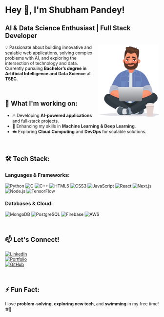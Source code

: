 # **Hey 👋, I'm Shubham Pandey!**

## **AI & Data Science Enthusiast | Full Stack Developer**

<div align="right">
 <img src="https://raw.githubusercontent.com/shubhampandey78/shubhampandey78/main/Final.png" alt="coding" align="right" width="200">
</div>


💡 Passionate about building innovative and scalable web applications, solving complex problems with AI, and exploring the intersection of technology and data.  
Currently pursuing  **Bachelor’s degree in Artificial Intelligence and Data Science** at **TSEC**.

<br>

## 🚀 **What I'm working on:**
- 🔥 Developing **AI-powered applications** and full-stack projects.
- 🧠 Enhancing my skills in **Machine Learning & Deep Learning**.
- ☁️ Exploring **Cloud Computing** and **DevOps** for scalable solutions.

<br>

## 🛠 **Tech Stack:**

### **Languages & Frameworks:**
![Python](https://img.shields.io/badge/Python-3776AB?style=for-the-badge&logo=python&logoColor=white)
![C](https://img.shields.io/badge/C-00599C?style=for-the-badge&logo=c&logoColor=white)
![C++](https://img.shields.io/badge/C++-00599C?style=for-the-badge&logo=c%2B%2B&logoColor=white)
![HTML5](https://img.shields.io/badge/HTML5-E34F26?style=for-the-badge&logo=html5&logoColor=white)
![CSS3](https://img.shields.io/badge/CSS3-1572B6?style=for-the-badge&logo=css3&logoColor=white)
![JavaScript](https://img.shields.io/badge/JavaScript-F7DF1E?style=for-the-badge&logo=javascript&logoColor=black) 
![React](https://img.shields.io/badge/React-20232A?style=for-the-badge&logo=react&logoColor=61DAFB)
![Next.js](https://img.shields.io/badge/Next.js-000000?style=for-the-badge&logo=nextdotjs&logoColor=white)
![Node.js](https://img.shields.io/badge/Node.js-339933?style=for-the-badge&logo=nodedotjs&logoColor=white)
![TensorFlow](https://img.shields.io/badge/TensorFlow-FF6F00?style=for-the-badge&logo=tensorflow&logoColor=white) 

### **Databases & Cloud:**
![MongoDB](https://img.shields.io/badge/MongoDB-47A248?style=for-the-badge&logo=mongodb&logoColor=white)
![PostgreSQL](https://img.shields.io/badge/PostgreSQL-316192?style=for-the-badge&logo=postgresql&logoColor=white)
![Firebase](https://img.shields.io/badge/Firebase-FFCA28?style=for-the-badge&logo=firebase&logoColor=black)
![AWS](https://img.shields.io/badge/AWS-232F3E?style=for-the-badge&logo=amazonaws&logoColor=white)

<br>

## 📫 **Let's Connect!**  
[![LinkedIn](https://img.shields.io/badge/LinkedIn-0A66C2?style=for-the-badge&logo=linkedin&logoColor=white)](https://www.linkedin.com/in/shubham-pandey-840ba324b/)  
[![Portfolio](https://img.shields.io/badge/Portfolio-FF5722?style=for-the-badge&logo=react&logoColor=white)](https://yourportfolio.com)  
[![GitHub](https://img.shields.io/badge/GitHub-181717?style=for-the-badge&logo=github&logoColor=white)](https://github.com/shubhampandey78)  

<br>

## ⚡ **Fun Fact:**
I love **problem-solving**, **exploring new tech**, and **swimming** in my free time! ⚽🚀
